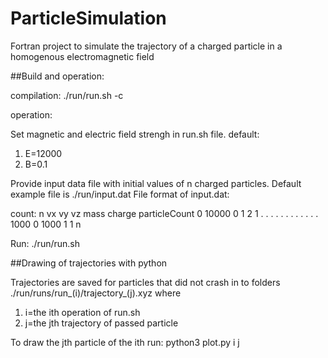 # ParticleSimulation

Fortran project to simulate the trajectory of a charged particle in a homogenous electromagnetic field

##Build and operation:

compilation:
  ./run/run.sh -c
  
operation:

Set magnetic and electric field strengh in run.sh file.
default:
  1. E=12000
  2. B=0.1
  
Provide input data file with initial values of n charged particles. Default example file is ./run/input.dat
File format of input.dat:

count: n
vx      vy      vz      mass    charge  particleCount
0       10000   0       1       2       1
.       .       .       .       .       .
.       .       .       .       .       .
1000    0       1000    1       1       n

Run:
  ./run/run.sh
  
##Drawing of trajectories with python
  
Trajectories are saved for particles that did not crash in to folders ./run/runs/run_(i)/trajectory_(j).xyz
where 
1. i=the ith operation of run.sh
2. j=the jth trajectory of passed particle

To draw the jth particle of the ith run:
  python3 plot.py i j
